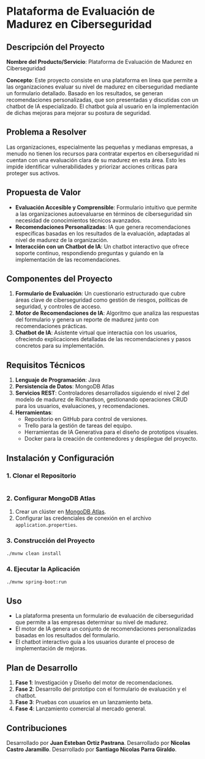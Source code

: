 # Plataforma de Evaluación de Madurez en Ciberseguridad

## Descripción del Proyecto

**Nombre del Producto/Servicio**: Plataforma de Evaluación de Madurez en Ciberseguridad

**Concepto**: Este proyecto consiste en una plataforma en línea que permite a las organizaciones evaluar su nivel de madurez en ciberseguridad mediante un formulario detallado. Basado en los resultados, se generan recomendaciones personalizadas, que son presentadas y discutidas con un chatbot de IA especializado. El chatbot guía al usuario en la implementación de dichas mejoras para mejorar su postura de seguridad.

## Problema a Resolver

Las organizaciones, especialmente las pequeñas y medianas empresas, a menudo no tienen los recursos para contratar expertos en ciberseguridad ni cuentan con una evaluación clara de su madurez en esta área. Esto les impide identificar vulnerabilidades y priorizar acciones críticas para proteger sus activos.

## Propuesta de Valor

- **Evaluación Accesible y Comprensible**: Formulario intuitivo que permite a las organizaciones autoevaluarse en términos de ciberseguridad sin necesidad de conocimientos técnicos avanzados.
- **Recomendaciones Personalizadas**: IA que genera recomendaciones específicas basadas en los resultados de la evaluación, adaptadas al nivel de madurez de la organización.
- **Interacción con un Chatbot de IA**: Un chatbot interactivo que ofrece soporte continuo, respondiendo preguntas y guiando en la implementación de las recomendaciones.

## Componentes del Proyecto

1. **Formulario de Evaluación**: Un cuestionario estructurado que cubre áreas clave de ciberseguridad como gestión de riesgos, políticas de seguridad, y controles de acceso.
2. **Motor de Recomendaciones de IA**: Algoritmo que analiza las respuestas del formulario y genera un reporte de madurez junto con recomendaciones prácticas.
3. **Chatbot de IA**: Asistente virtual que interactúa con los usuarios, ofreciendo explicaciones detalladas de las recomendaciones y pasos concretos para su implementación.

## Requisitos Técnicos

1. **Lenguaje de Programación**: Java
2. **Persistencia de Datos**: MongoDB Atlas
3. **Servicios REST**: Controladores desarrollados siguiendo el nivel 2 del modelo de madurez de Richardson, gestionando operaciones CRUD para los usuarios, evaluaciones, y recomendaciones.
4. **Herramientas**:
   - Repositorio en GitHub para control de versiones.
   - Trello para la gestión de tareas del equipo.
   - Herramientas de IA Generativa para el diseño de prototipos visuales.
   - Docker para la creación de contenedores y despliegue del proyecto.

## Instalación y Configuración

### 1. Clonar el Repositorio
```bash

```

### 2. Configurar MongoDB Atlas
1. Crear un clúster en [MongoDB Atlas](https://www.mongodb.com/cloud/atlas).
2. Configurar las credenciales de conexión en el archivo `application.properties`.

### 3. Construcción del Proyecto
```bash
./mvnw clean install
```

### 4. Ejecutar la Aplicación
```bash
./mvnw spring-boot:run
```

## Uso

- La plataforma presenta un formulario de evaluación de ciberseguridad que permite a las empresas determinar su nivel de madurez.
- El motor de IA genera un conjunto de recomendaciones personalizadas basadas en los resultados del formulario.
- El chatbot interactivo guía a los usuarios durante el proceso de implementación de mejoras.

## Plan de Desarrollo

1. **Fase 1**: Investigación y Diseño del motor de recomendaciones.
2. **Fase 2**: Desarrollo del prototipo con el formulario de evaluación y el chatbot.
3. **Fase 3**: Pruebas con usuarios en un lanzamiento beta.
4. **Fase 4**: Lanzamiento comercial al mercado general.

## Contribuciones

Desarrollado por **Juan Esteban Ortiz Pastrana**.
Desarrollado por **Nicolas Castro Jaramillo**.
Desarrollado por **Santiago Nicolas Parra Giraldo**.



